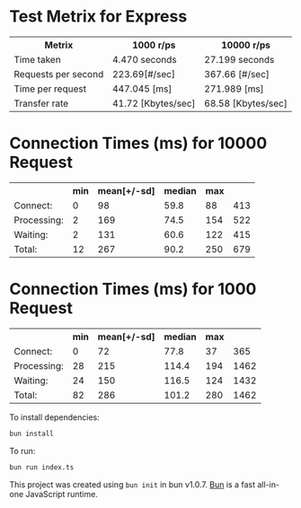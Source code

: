 
# Test Metrix for Express
<table >
  <tr>
    <th>Metrix</th>
    <th>1000 r/ps</th>
    <th>10000 r/ps</th>
  </tr>
  <tr>
    <td>Time taken</td>
    <td>4.470 seconds</td>
    <td>27.199 seconds</td>
  </tr>
  <tr>
    <td>Requests per second</td>
    <td> 223.69[#/sec]</td>
    <td>367.66 [#/sec]</td>
  </tr>
  <tr>
    <td>Time per request</td>
    <td> 447.045 [ms]</td>
    <td>271.989 [ms]</td>
  </tr>
  <tr>
    <td>Transfer rate</td>
    <td> 41.72 [Kbytes/sec]</td>
    <td>68.58 [Kbytes/sec]</td>
  </tr>
</table>

# Connection Times (ms) for 10000 Request
<table>
  <tr>
    <th></th>
    <th>min</th>
    <th>mean[+/-sd]</th>
    <th>median</th>
    <th>max</th>
  </tr>
  <tr>
    <td>Connect:</td>
    <td>0</td>
    <td>98</td>
    <td>59.8</td>
    <td>88</td>
    <td>413</td>
  </tr>
  <tr>
    <td>Processing:</td>
    <td>2</td>
    <td>169</td>
    <td>74.5</td>
    <td>154</td>
    <td>522</td>
  </tr>
  <tr>
    <td>Waiting:</td>
    <td>2</td>
    <td>131</td>
    <td>60.6</td>
    <td>122</td>
    <td>415</td>
  </tr>
  <tr>
    <td>Total:</td>
    <td>12</td>
    <td>267</td>
    <td>90.2</td>
    <td>250</td>
    <td>679</td>
  </tr>
</table>

# Connection Times (ms) for 1000 Request
<table>
  <tr>
    <th></th>
    <th>min</th>
    <th>mean[+/-sd]</th>
    <th>median</th>
    <th>max</th>
  </tr>
  <tr>
    <td>Connect:</td>
    <td>0</td>
    <td>72</td>
    <td>77.8</td>
    <td>37</td>
    <td>365</td>
  </tr>
  <tr>
    <td>Processing:</td>
    <td>28</td>
    <td>215</td>
    <td>114.4</td>
    <td>194</td>
    <td>1462</td>
  </tr>
  <tr>
    <td>Waiting:</td>
    <td>24</td>
    <td>150</td>
    <td>116.5</td>
    <td>124</td>
    <td>1432</td>
  </tr>
  <tr>
    <td>Total:</td>
    <td>82</td>
    <td>286</td>
    <td>101.2</td>
    <td>280</td>
    <td>1462</td>
  </tr>
</table>

To install dependencies:

```bash
bun install
```

To run:

```bash
bun run index.ts
```

This project was created using `bun init` in bun v1.0.7. [Bun](https://bun.sh) is a fast all-in-one JavaScript runtime.
